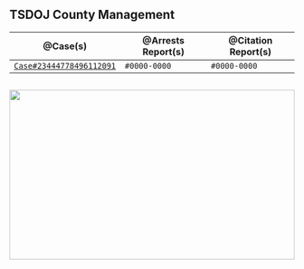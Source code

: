 ## TSDOJ County Management

@Case(s) | @Arrests Report(s) | @Citation Report(s)
--- | --- | ---
[`Case#23444778496112091`](../blob/master/CaseD4778496112091.md) | `#0000-0000` | `#0000-0000`

##

<img width="100%" height="300" src="https://cdn.discordapp.com/attachments/987509275968544768/1001254852380336270/99-997199_san-andreas-highway-patrol-ocrp-hd-png-download.png" />
